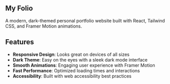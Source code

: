 ## My Folio

A modern, dark-themed personal portfolio website built with React, Tailwind CSS, and Framer Motion animations.

## Features

- **Responsive Design**: Looks great on devices of all sizes
- **Dark Theme**: Easy on the eyes with a sleek dark mode interface
- **Smooth Animations**: Engaging user experience with Framer Motion
- **Fast Performance**: Optimized loading times and interactions
- **Accessibility**: Built with web accessibility best practices
